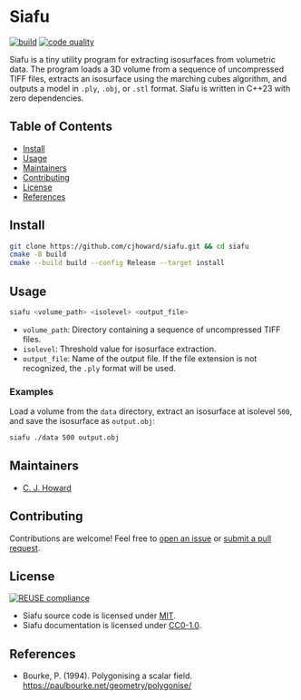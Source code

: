 <!--
SPDX-FileCopyrightText: 2023 C. J. Howard
SPDX-License-Identifier: CC0-1.0
-->

# Siafu

[![build](https://github.com/cjhoward/siafu/actions/workflows/build.yml/badge.svg)](https://github.com/cjhoward/siafu/actions/workflows/build.yml)
[![code quality](https://app.codacy.com/project/badge/Grade/23dc62d0303f4d20a8f15ec8d6a1eea2)](https://app.codacy.com/gh/cjhoward/siafu/dashboard)

Siafu is a tiny utility program for extracting isosurfaces from volumetric data. The program loads a 3D volume from a sequence of uncompressed TIFF files, extracts an isosurface using the marching cubes algorithm, and outputs a model in `.ply`, `.obj`, or `.stl` format. Siafu is written in C++23 with zero dependencies.

## Table of Contents

-   [Install](#install)
-   [Usage](#usage)
-   [Maintainers](#maintainers)
-   [Contributing](#contributing)
-   [License](#license)
-   [References](#references)

## Install

```bash
git clone https://github.com/cjhoward/siafu.git && cd siafu
cmake -B build
cmake --build build --config Release --target install
```

## Usage

```bash
siafu <volume_path> <isolevel> <output_file>
```

-   `volume_path`: Directory containing a sequence of uncompressed TIFF files.
-   `isolevel`: Threshold value for isosurface extraction.
-   `output_file`: Name of the output file. If the file extension is not recognized, the `.ply` format will be used.

### Examples

Load a volume from the `data` directory, extract an isosurface at isolevel `500`, and save the isosurface as `output.obj`:

```bash
siafu ./data 500 output.obj
```

## Maintainers

-   [C. J. Howard](https://github.com/cjhoward)

## Contributing

Contributions are welcome! Feel free to [open an issue](https://github.com/cjhoward/siafu/issues) or [submit a pull request](https://github.com/cjhoward/siafu/pulls).

## License

[![REUSE compliance](https://github.com/cjhoward/siafu/actions/workflows/reuse.yml/badge.svg)](https://github.com/cjhoward/siafu/actions/workflows/reuse.yml)

-   Siafu source code is licensed under [MIT](./LICENSES/MIT.txt).
-   Siafu documentation is licensed under [CC0-1.0](./LICENSES/CC0-1.0.txt).

## References

-   Bourke, P. (1994). Polygonising a scalar field. <https://paulbourke.net/geometry/polygonise/>

